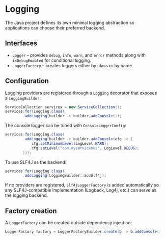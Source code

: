 # Logging

The Java project defines its own minimal logging abstraction so applications can choose their preferred backend.

## Interfaces

- `Logger` – provides `debug`, `info`, `warn`, and `error` methods along with `isDebugEnabled` for conditional logging.
- `LoggerFactory` – creates loggers either by class or by name.

## Configuration

Logging providers are registered through a `Logging` decorator that exposes a `LoggingBuilder`:

```java
ServiceCollection services = new ServiceCollection();
services.for(Logging.class)
        .addLogging(builder -> builder.addConsole());
```

The console logger can be tuned with `ConsoleLoggerConfig`:

```java
services.for(Logging.class)
        .addLogging(builder -> builder.addConsole(cfg -> {
            cfg.setMinimumLevel(LogLevel.WARN);
            cfg.setLevel("com.myservicebus", LogLevel.DEBUG);
        }));
```

To use SLF4J as the backend:

```java
services.for(Logging.class)
        .addLogging(LoggingBuilder::addSlf4j);
```

If no providers are registered, `Slf4jLoggerFactory` is added automatically so any SLF4J-compatible implementation (Logback, Log4j, etc.) can serve as the logging backend.

## Factory creation

A `LoggerFactory` can be created outside dependency injection:

```java
LoggerFactory factory = LoggerFactoryBuilder.create(b -> b.addConsole());
```
